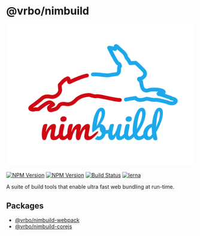 # @vrbo/nimbuild

![nimbuild](./nimbuild.png)

[![NPM Version](https://img.shields.io/npm/v/@vrbo/nimbuild-webpack.svg?style=flat-square)](https://www.npmjs.com/package/@vrbo/nimbuild-webpack)
[![NPM Version](https://img.shields.io/npm/v/@vrbo/nimbuild-corejs.svg?style=flat-square)](https://www.npmjs.com/package/@vrbo/nimbuild-corejs)
[![Build Status](https://travis-ci.org/vrbo/nimbuild.svg?branch=master)](https://travis-ci.org/vrbo/nimbuild)
[![lerna](https://img.shields.io/badge/maintained%20with-lerna-cc00ff.svg)](https://lerna.js.org/)

A suite of build tools that enable ultra fast web bundling at run-time.

## Packages

-   [@vrbo/nimbuild-webpack](./packages/nimbuild-webpack)
-   [@vrbo/nimbuild-corejs](./packages/nimbuild-corejs)
